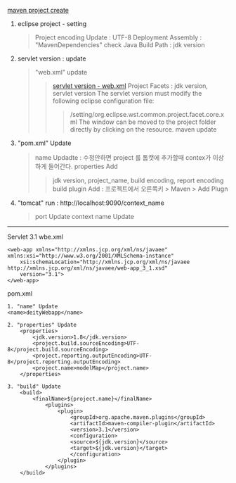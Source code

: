 [maven project create](http://jaesu.tistory.com/entry/Maven-web-project-%EB%A7%8C%EB%93%A4%EA%B8%B0)

1. eclipse project - setting
    > Project encoding Update : UTF-8
    > Deployment Assembly : "MavenDependencies" check
    > Java Build Path : jdk version
2. servlet version : update
    > "web.xml" update
    >> [servlet version - web.xml](http://antop.tistory.com/145)
    > Project Facets : jdk version, servlet version
      >> The servlet version must modify the following eclipse configuration file:
      >>> /setting/org.eclipse.wst.common.project.facet.core.xml
      >> The window can be moved to the project folder directly by clicking on the resource.
      >> maven update
3. "pom.xml" Update
    > name Updadte : 수정안하면 project 를 톰캣에 추가할때 contex가 이상하게 들어간다.
    > properties Add
    >> jdk version, project_name, build encoding, report encoding
    > build plugin Add : 프로젝트에서 오른쪽키 > Maven > Add Plugn
4. "tomcat" run : http://localhost:9090/context_name
    > port Update
    > context name Update

---

Servlet 3.1 wbe.xml
```
<web-app xmlns="http://xmlns.jcp.org/xml/ns/javaee" xmlns:xsi="http://www.w3.org/2001/XMLSchema-instance" 
	xsi:schemaLocation="http://xmlns.jcp.org/xml/ns/javaee http://xmlns.jcp.org/xml/ns/javaee/web-app_3_1.xsd" 
	version="3.1"> 
</web-app>
```

pom.xml  
```
1. "name" Update
<name>deityWebapp</name>

2. "properties" Update
    <properties>
        <jdk.version>1.8</jdk.version>
        <project.build.sourceEncoding>UTF-8</project.build.sourceEncoding>
        <project.reporting.outputEncoding>UTF-8</project.reporting.outputEncoding>        
        <project.name>modelMap</project.name>
    </properties>

3. "build" Update
    <build>
        <finalName>${project.name}</finalName>
            <plugins>
                <plugin>
                    <groupId>org.apache.maven.plugins</groupId>
                    <artifactId>maven-compiler-plugin</artifactId>
                    <version>3.1</version>
                    <configuration>
                    <source>${jdk.version}</source>
                    <target>${jdk.version}</target>
                    </configuration>
                </plugin>
            </plugins>    
    </build>    
```

